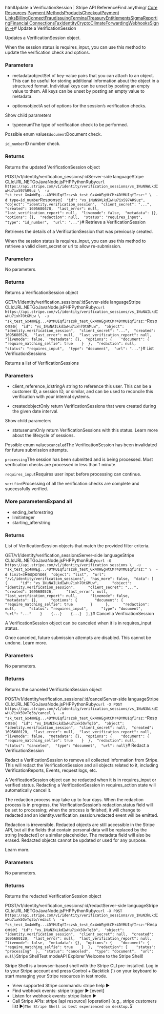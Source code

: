 htmlUpdate a VerificationSession | Stripe API Reference[](/api)Find anything/
[Core Resources](#)
[Payment Methods](#)[Products](#)[Checkout](#)[Payment Links](#)[Billing](#)[Connect](#)[Fraud](#)[Issuing](#)[Terminal](#)[Treasury](#)[Entitlements](#)[Sigma](#)[Reporting](#)[Financial Connections](#)[Tax](#)[Identity](#)[Crypto](#)[Climate](#)[Forwarding](#)[Webhooks](#)[Sign in →](https://dashboard.stripe.com/login)# Update a VerificationSession

Updates a VerificationSession object.

When the session status is requires_input, you can use this method to update the verification check and options.

### Parameters

- metadataobjectSet of key-value pairs that you can attach to an object. This can be useful for storing additional information about the object in a structured format. Individual keys can be unset by posting an empty value to them. All keys can be unset by posting an empty value to metadata.


- optionsobjectA set of options for the session’s verification checks.

Show child parameters
- typeenumThe type of verification check to be performed.

Possible enum values`document`Document check.

`id_number`ID number check.



### Returns

Returns the updated VerificationSession object

POST/v1/identity/verification_sessions/:idServer-side languageStripe CLIcURL.NETGoJavaNode.jsPHPPythonRuby[](#)[](#)`curl https://api.stripe.com/v1/identity/verification_sessions/vs_1NuN9WLkdIwHu7ix597AR9uz \  -u "sk_test_Gx4mWEg...4DYMUIqfIrszsk_test_Gx4mWEgHtCMr4DYMUIqfIrsz:" \  -d type=id_number`Response`{  "id": "vs_1NuN9WLkdIwHu7ix597AR9uz",  "object": "identity.verification_session",  "client_secret": "...",  "created": 1695680478,  "last_error": null,  "last_verification_report": null,  "livemode": false,  "metadata": {},  "options": {},  "redaction": null,  "status": "requires_input",  "type": "id_number",  "url": "..."}`# Retrieve a VerificationSession

Retrieves the details of a VerificationSession that was previously created.

When the session status is requires_input, you can use this method to retrieve a valid client_secret or url to allow re-submission.

### Parameters

No parameters.

### Returns

Returns a VerificationSession object

GET/v1/identity/verification_sessions/:idServer-side languageStripe CLIcURL.NETGoJavaNode.jsPHPPythonRuby[](#)[](#)`curl https://api.stripe.com/v1/identity/verification_sessions/vs_1NuNAILkdIwHu7ixh7OtGMLw \  -u "sk_test_Gx4mWEg...4DYMUIqfIrszsk_test_Gx4mWEgHtCMr4DYMUIqfIrsz:"`Response`{  "id": "vs_1NuNAILkdIwHu7ixh7OtGMLw",  "object": "identity.verification_session",  "client_secret": "...",  "created": 1695680526,  "last_error": null,  "last_verification_report": null,  "livemode": false,  "metadata": {},  "options": {    "document": {      "require_matching_selfie": true    }  },  "redaction": null,  "status": "requires_input",  "type": "document",  "url": "..."}`# List VerificationSessions

Returns a list of VerificationSessions

### Parameters

- client_reference_idstringA string to reference this user. This can be a customer ID, a session ID, or similar, and can be used to reconcile this verification with your internal systems.


- createdobjectOnly return VerificationSessions that were created during the given date interval.

Show child parameters
- statusenumOnly return VerificationSessions with this status. Learn more about the lifecycle of sessions.

Possible enum values`canceled`The VerificationSession has been invalidated for future submission attempts.

`processing`The session has been submitted and is being processed. Most verification checks are processed in less than 1 minute.

`requires_input`Requires user input before processing can continue.

`verified`Processing of all the verification checks are complete and successfully verified.



### More parametersExpand all

- ending_beforestring
- limitinteger
- starting_afterstring

### Returns

List of VerificationSession objects that match the provided filter criteria.

GET/v1/identity/verification_sessionsServer-side languageStripe CLIcURL.NETGoJavaNode.jsPHPPythonRuby[](#)[](#)`curl -G https://api.stripe.com/v1/identity/verification_sessions \  -u "sk_test_Gx4mWEg...4DYMUIqfIrszsk_test_Gx4mWEgHtCMr4DYMUIqfIrsz:" \  -d limit=3`Response`{  "object": "list",  "url": "/v1/identity/verification_sessions",  "has_more": false,  "data": [    {      "id": "vs_1NuNAILkdIwHu7ixh7OtGMLw",      "object": "identity.verification_session",      "client_secret": "...",      "created": 1695680526,      "last_error": null,      "last_verification_report": null,      "livemode": false,      "metadata": {},      "options": {        "document": {          "require_matching_selfie": true        }      },      "redaction": null,      "status": "requires_input",      "type": "document",      "url": "..."    }    {...}    {...}  ],}`# Cancel a VerificationSession

A VerificationSession object can be canceled when it is in requires_input status.

Once canceled, future submission attempts are disabled. This cannot be undone. Learn more.

### Parameters

No parameters.

### Returns

Returns the canceled VerificationSession object

POST/v1/identity/verification_sessions/:id/cancelServer-side languageStripe CLIcURL.NETGoJavaNode.jsPHPPythonRuby[](#)[](#)`curl -X POST https://api.stripe.com/v1/identity/verification_sessions/vs_1NuN3kLkdIwHu7ixk5OvTq3b/cancel \  -u "sk_test_Gx4mWEg...4DYMUIqfIrszsk_test_Gx4mWEgHtCMr4DYMUIqfIrsz:"`Response`{  "id": "vs_1NuN3kLkdIwHu7ixk5OvTq3b",  "object": "identity.verification_session",  "client_secret": null,  "created": 1695680120,  "last_error": null,  "last_verification_report": null,  "livemode": false,  "metadata": {},  "options": {    "document": {      "require_matching_selfie": true    }  },  "redaction": null,  "status": "canceled",  "type": "document",  "url": null}`# Redact a VerificationSession

Redact a VerificationSession to remove all collected information from Stripe. This will redact the VerificationSession and all objects related to it, including VerificationReports, Events, request logs, etc.

A VerificationSession object can be redacted when it is in requires_input or verified status. Redacting a VerificationSession in requires_action state will automatically cancel it.

The redaction process may take up to four days. When the redaction process is in progress, the VerificationSession’s redaction.status field will be set to processing; when the process is finished, it will change to redacted and an identity.verification_session.redacted event will be emitted.

Redaction is irreversible. Redacted objects are still accessible in the Stripe API, but all the fields that contain personal data will be replaced by the string [redacted] or a similar placeholder. The metadata field will also be erased. Redacted objects cannot be updated or used for any purpose.

Learn more.

### Parameters

No parameters.

### Returns

Returns the redacted VerificationSession object

POST/v1/identity/verification_sessions/:id/redactServer-side languageStripe CLIcURL.NETGoJavaNode.jsPHPPythonRuby[](#)[](#)`curl -X POST https://api.stripe.com/v1/identity/verification_sessions/vs_1NuN3kLkdIwHu7ixk5OvTq3b/redact \  -u "sk_test_Gx4mWEg...4DYMUIqfIrszsk_test_Gx4mWEgHtCMr4DYMUIqfIrsz:"`Response`{  "id": "vs_1NuN3kLkdIwHu7ixk5OvTq3b",  "object": "identity.verification_session",  "client_secret": null,  "created": 1695680120,  "last_error": null,  "last_verification_report": null,  "livemode": false,  "metadata": {},  "options": {    "document": {      "require_matching_selfie": true    }  },  "redaction": {    "status": "processing"  },  "status": "canceled",  "type": "document",  "url": null}`Stripe ShellTest modeAPI Explorer[](https://stripe.com/docs/stripe-cli#install)`Welcome to the Stripe Shell!

Stripe Shell is a browser-based shell with the Stripe CLI pre-installed. Log in to your
Stripe account and press Control + Backtick (`) on your keyboard to start managing your Stripe
resources in test mode.

- View supported Stripe commands: stripe help ▶️
- Find webhook events: stripe trigger ▶️ [event]
- Listen for webhook events: stripe listen ▶
- Call Stripe APIs: stripe [api resource] [operation] (e.g., stripe customers list ▶️)`The Stripe Shell is best experienced on desktop.`$`